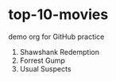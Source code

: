 # top-10-movies
demo org for GitHub practice

1. Shawshank Redemption
2. Forrest Gump
3. Usual Suspects
